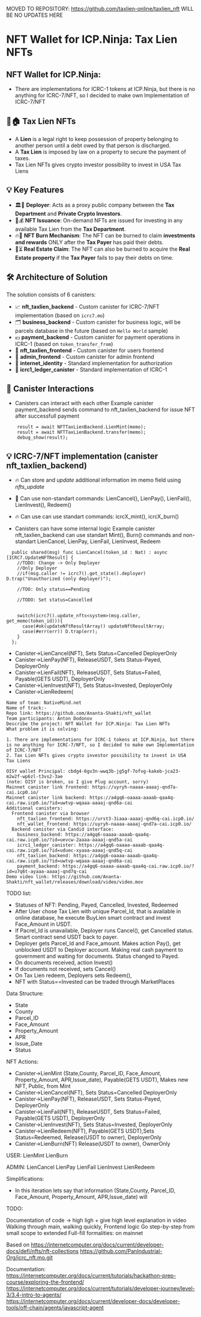 MOVED TO REPOSITORY: https://github.com/taxlien-online/taxlien_nft
WILL BE NO UPDATES HERE

# NFT Wallet for ICP.Ninja: Tax Lien NFTs

## NFT Wallet for ICP.Ninja:

- There are implementations for ICRC-1 tokens at ICP.Ninja, but there is no anything for ICRC-7/NFT, so I decided to make own Implementation of ICRC-7/NFT

## 📜🏠 Tax Lien NFTs

- A **Lien** is a legal right to keep possession of property belonging to another person until a debt owed by that person is discharged.  
- A **Tax Lien** is imposed by law on a property to secure the payment of taxes.
- Tax Lien NFTs gives crypto investor possibility to invest in USA Tax Liens


## 💡 Key Features 

- 🏛️🔗 **Deployer**: Acts as a proxy public company between the **Tax Department** and **Private Crypto Investors**. 
- 💎💰 **NFT Issuance**: On-demand NFTs are issued for investing in any available Tax Lien from the **Tax Department**.
- 🔥💸 **NFT Burn Mechanism**: The NFT can be burned to claim **investments and rewards** ONLY after the **Tax Payer** has paid their debts. 
- 🏡⏳ **Real Estate Claim**: The NFT can also be burned to acquire the **Real Estate property** if the **Tax Payer** fails to pay their debts on time.

## 🛠️ Architecture of Solution 

The solution consists of 6 canisters:
- 📈 **nft_taxlien_backend** - Custom canister for ICRC-7/NFT implementation (based on `icrc7.mo`)
- 🗂️ **business_backend** - Custom canister for business logic, will be parcels database in the future (based on `Hello World` sample)
- 💵 **payment_backend** - Custom canister for payment operations in ICRC-1 (based on `token_transfer_from`)
- 🎉 **nft_taxlien_frontend** - Custom canister for users frontend
- 🚀 **admin_frontend** - Custom canister for admin frontend
- 🔑 **internet_identity** - Standard implementation for authorization
- 📒 **icrc1_ledger_canister** - Standard implementation of ICRC-1 


## 🔄 Canister Interactions
- Canisters can interact with each other
Example canister payment_backend sends command to nft_taxlien_backend for issue NFT after successfull payment
```
    result = await NFTTaxLienBackend.LienMint(memo);
    result = await NFTTaxLienBackend.transfer(memo);
    debug_show(result);
```


## 💡 ICRC-7/NFT implementation (canister nft_taxlien_backend)
- 🔥 Can store and _update_ additional information im memo field using _nfts_update_ 
- 💎 Can use non-standart commands: LienCancel(), LienPay(), LienFail(), LienInvest(), Redeem()
- 🔥 Can use can use standart commands: icrcX_mint(), icrcX_burn()

- Canisters can have some internal logic
Example canister nft_taxlien_backend can use standart Mint(), Burn() commands and non-standart LienCancel, LienPay, LienFail, LienInvest, Redeem
```
  public shared(msg) func LienCancel(token_id : Nat) : async [ICRC7.UpdateNFTResult] {
    //TODO: Change -> Only Deployer
    //Only Deployer
    //if(msg.caller != icrc7().get_state().deployer) D.trap("Unauthorized (only deployer)");

    //TOO: Only status==Pending 

    //TODO: Set status=Cancelled


    switch(icrc7().update_nfts<system>(msg.caller, get_memo(token_id))){
      case(#ok(updateNftResultArray)) updateNftResultArray;
      case(#err(err)) D.trap(err);
    }    
  };
```


* Canister->LienCancel(NFT), Sets Status=Cancelled DeployerOnly
* Canister->LienPay(NFT), ReleaseUSDT, Sets Status-Payed, DeployerOnly
* Canister->LienFail(NFT), ReleaseUSDT, Sets Status=Failed, Payable(GETS USDT), DeployerOnly
* Canister->LienInvest(NFT), Sets Status=Invested, DeployerOnly
* Canister->LienRedeem(

 
```
Name of team: NativeMind.net
Name of track:-
Repo link: https://github.com/Ananta-Shakti/nft_wallet
Team participants: Anton Dodonov
Describe the project: NFT Wallet for ICP.Ninja: Tax Lien NFTs
What problem it is solving:

1. There are implementations for ICRC-1 tokens at ICP.Ninja, but there is no anything for ICRC-7/NFT, so I decided to make own Implementation of ICRC-7/NFT
2. Tax Lien NFTs gives crypto investor possibility to invest in USA Tax Liens

OISY wallet Principal: cbdg4-6gv3n-wwq3b-jg5gf-7ofvg-kakeb-jca23-m2w2f-wp6zl-t3vs2-3ae
(note: OISY is broken, so I give Plug account, sorry)
Mainnet canister link frontend: https://uyryh-naaaa-aaaaj-qnd7a-cai.icp0.io/
Mainnet canister link backend: https://a4gq6-oaaaa-aaaab-qaa4q-cai.raw.icp0.io/?id=uwtvp-wqaaa-aaaaj-qnd6a-cai
Additional canisters:
  Frontend canister via browser
    nft_taxlien_frontend: https://urst3-3iaaa-aaaaj-qnd6q-cai.icp0.io/
    nft_wallet_frontend: https://uyryh-naaaa-aaaaj-qnd7a-cai.icp0.io/
  Backend canister via Candid interface:
    business_backend: https://a4gq6-oaaaa-aaaab-qaa4q-cai.raw.icp0.io/?id=uevcw-2aaaa-aaaaj-qnd5a-cai
    icrc1_ledger_canister: https://a4gq6-oaaaa-aaaab-qaa4q-cai.raw.icp0.io/?id=uduec-xyaaa-aaaaj-qnd5q-cai
    nft_taxlien_backend: https://a4gq6-oaaaa-aaaab-qaa4q-cai.raw.icp0.io/?id=uwtvp-wqaaa-aaaaj-qnd6a-cai
    payment_backend: https://a4gq6-oaaaa-aaaab-qaa4q-cai.raw.icp0.io/?id=u7q6t-ayaaa-aaaaj-qnd7q-cai
Demo video link: https://github.com/Ananta-Shakti/nft_wallet/releases/download/video/video.mov
```




TODO list:
* Statuses of NFT: Pending, Payed, Cancelled, Invested, Redeemed
* After User chose Tax Lien with unique Parcel_Id, that is available in online database, he execute BuyLien smart contract and invest Face_Amount in USDT.
* If Pacrel_Id is unavailable, Deployer runs Cancel(), get Cancelled status. Smart contract send USDT back to payer.
* Deployer gets Parcel_Id and Face_amount. Makes action Pay(), get unblocked USDT to Deployer account.  Making real cash payment to government and waiting for documents. Status changed to Payed.
* On documents received, action Invest()
* If documents not received, sets Cancel()
* On Tax Lien redeem, Deployers sets Redeem(), 
* NFT with Status==Invested can be traded through MarketPlaces

Data Structure:
* State
* County
* Parcel_ID
* Face_Amount
* Property_Amount
* APR
* Issue_Date
* Status

NFT Actions:
* Canister->LienMint (State,County, Parcel_ID, Face_Amount, Property_Amount, APR,Issue_date), Payable(GETS USDT), Makes new NFT, Public, from Mint
* Canister->LienCancel(NFT), Sets Status=Cancelled DeployerOnly
* Canister->LienPay(NFT), ReleaseUSDT, Sets Status-Payed, DeployerOnly
* Canister->LienFail(NFT), ReleaseUSDT, Sets Status=Failed, Payable(GETS USDT), DeployerOnly
* Canister->LienInvest(NFT), Sets Status=Invested, DeployerOnly
* Canister->LienRedeem(NFT), Payable(GETS USDT),Sets Status=Redeemed, Release(USDT to owner), DeployerOnly
* Canister->LienBurn(NFT) Release(USDT to owner), OwnerOnly

USER:
LienMint
LienBurn

ADMIN:
LienCancel
LienPay
LienFail
LienInvest
LienRedeem


Simplifications:
* In this iteration lets say that information (State,County, Parcel_ID, Face_Amount, Property_Amount, APR,Issue_date) will



TODO:

Documentation of code -> high ligh + give high level explanation in video
Walking through main, walking quickly, Frontend logic
Go step-by-step from small scope to extended
Full-fill formalities: on mainnet
 




Based on https://internetcomputer.org/docs/current/developer-docs/defi/nfts/nft-collections https://github.com/PanIndustrial-Org/icrc_nft.mo.git

Documentation:
https://internetcomputer.org/docs/current/tutorials/hackathon-prep-course/exploring-the-frontend/
https://internetcomputer.org/docs/current/tutorials/developer-journey/level-3/3.4-intro-to-agents/
https://internetcomputer.org/docs/current/developer-docs/developer-tools/off-chain/agents/javascript-agent

